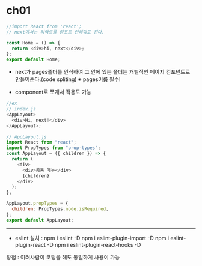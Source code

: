 # ch01

```js
//import React from 'react';
// next에서는 리액트를 임포트 안해줘도 된다.

const Home = () => {
  return <div>hi, next</div>;
};
export default Home;
```

- next가 pages폴더를 인식하여 그 안에 있는 폴더는 개별적인 페이지 컴포넌트로 만들어준다.(code spliting)
  ※ pages이름 필수!

- component로 쪼개서 적용도 가능

```js
//ex
// index.js
<AppLayout>
  <div>Hi, next!</div>
</AppLayout>;

// AppLayout.js
import React from "react";
import PropTypes from "prop-types";
const AppLayout = ({ children }) => {
  return (
    <div>
      <div>공통 메뉴</div>
      {children}
    </div>
  );
};

AppLayout.propTypes = {
  children: PropTypes.node.isRequired,
};
export default AppLayout;
```

---

- eslint
  설치 : npm i eslint -D
  npm i eslint-plugin-import -D
  npm i eslint-plugin-react -D
  npm i eslint-plugin-react-hooks -D

장점 : 여러사람이 코딩을 해도 통일하게 사용이 가능
